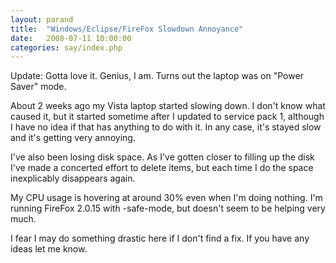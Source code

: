 ```yaml
---
layout: parand
title:  "Windows/Eclipse/FireFox Slowdown Annoyance"
date:   2008-07-11 10:00:00
categories: say/index.php
---
```

Update: Gotta love it. Genius, I am. Turns out the laptop was on "Power Saver" mode.

About 2 weeks ago my Vista laptop started slowing down. I don't know what caused it, but it started sometime after I updated to service pack 1, although I have no idea if that has anything to do with it. In any case, it's stayed slow and it's getting very annoying.

I've also been losing disk space. As I've gotten closer to filling up the disk I've made a concerted effort to delete items, but each time I do the space inexplicably disappears again.

My CPU usage is hovering at around 30% even when I'm doing nothing. I'm running FireFox 2.0.15 with -safe-mode, but doesn't seem to be helping very much.

I fear I may do something drastic here if I don't find a fix. If you have any ideas let me know.
